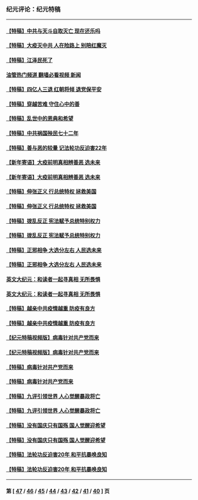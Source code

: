 ### 纪元评论：纪元特稿
---
#### [【特稿】中共与天斗自取灭亡 现在还乐吗](../../pages/nsc424/n13897482.md?03270330) 
#### [【特稿】大疫灭中共 人在险路上 别陪红魔灭](../../pages/nsc424/n13890697.md?03270330) 
#### [【特稿】江泽民死了](../../pages/nsc424/n13876300.md?03270330) 
#### [油管热门频道 翻墙必看视频 新闻](ok?03270330)
#### [【特稿】四亿人三退 红朝将倾 退党保平安](../../pages/nsc424/n13794378.md?03270330) 
#### [【特稿】穿越苦难 守住心中的善](../../pages/nsc424/n13784979.md?03270330) 
#### [【特稿】乱世中的恩典和希望](../../pages/nsc424/n13734687.md?03270330) 
#### [【特稿】中共祸国殃民七十二年](../../pages/nsc424/n13272607.md?03270330) 
#### [【特稿】善与恶的较量 记法轮功反迫害22年](../../pages/nsc424/n13086597.md?03270330) 
#### [【新年寄语】大疫前明真相辨善恶 选未来](../../pages/nsc424/n12660855.md?03270330) 
#### [【新年寄语】大疫前明真相辨善恶 选未来](../../pages/nsc424/n12660855.md?03270330) 
#### [【特稿】伸张正义 行总统特权 拯救美国](../../pages/nsc424/n12616806.md?03270330) 
#### [【特稿】伸张正义 行总统特权 拯救美国](../../pages/nsc424/n12616806.md?03270330) 
#### [【特稿】拨乱反正 宪法赋予总统特别权力](../../pages/nsc424/n12598306.md?03270330) 
#### [【特稿】拨乱反正 宪法赋予总统特别权力](../../pages/nsc424/n12598306.md?03270330) 
#### [【特稿】正邪相争 大选分左右 人民选未来](../../pages/nsc424/n12545208.md?03270330) 
#### [【特稿】正邪相争 大选分左右 人民选未来](../../pages/nsc424/n12545208.md?03270330) 
#### [英文大纪元：和读者一起寻真相 无所畏惧](../../pages/nsc424/n12542027.md?03270330) 
#### [英文大纪元：和读者一起寻真相 无所畏惧](../../pages/nsc424/n12542027.md?03270330) 
#### [【特稿】越亲中共疫情越重 防疫有良方](../../pages/nsc424/n12042989.md?03270330) 
#### [【特稿】越亲中共疫情越重 防疫有良方](../../pages/nsc424/n12042989.md?03270330) 
#### [【纪元特稿视频版】病毒针对共产党而来](../../pages/nsc424/n11977328.md?03270330) 
#### [【纪元特稿视频版】病毒针对共产党而来](../../pages/nsc424/n11977328.md?03270330) 
#### [【特稿】病毒针对共产党而来](../../pages/nsc424/n11928818.md?03270330) 
#### [【特稿】病毒针对共产党而来](../../pages/nsc424/n11928818.md?03270330) 
#### [【特稿】九评引领世界 人心觉醒暴政将亡](../../pages/nsc424/n11660496.md?03270330) 
#### [【特稿】九评引领世界 人心觉醒暴政将亡](../../pages/nsc424/n11660496.md?03270330) 
#### [【特稿】没有国庆只有国殇 国人觉醒迎希望](../../pages/nsc424/n11549354.md?03270330) 
#### [【特稿】没有国庆只有国殇 国人觉醒迎希望](../../pages/nsc424/n11549354.md?03270330) 
#### [【特稿】法轮功反迫害20年 和平抗暴唤良知](../../pages/nsc424/n11389135.md?03270330) 
#### [【特稿】法轮功反迫害20年 和平抗暴唤良知](../../pages/nsc424/n11389135.md?03270330) 

---
#### 第 [ [47](./47.md?03270330) / [46](./46.md?03270330) / [45](./45.md?03270330) / [44](./44.md?03270330) / [43](./43.md?03270330) / [42](./42.md?03270330) / [41](./41.md?03270330) / [40](./40.md?03270330) ] 页
